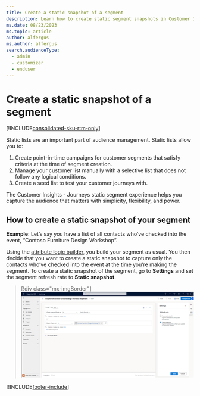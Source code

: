 ```yaml
---
title: Create a static snapshot of a segment
description: Learn how to create static segment snapshots in Customer Insights - Journeys
ms.date: 08/23/2023
ms.topic: article
author: alfergus
ms.author: alfergus
search.audienceType: 
  - admin
  - customizer
  - enduser
---
```


# Create a static snapshot of a segment

[!INCLUDE[consolidated-sku-rtm-only](../includes/consolidated-sku-rtm-only.md)]

Static lists are an important part of audience management. Static lists allow you to:

1) Create point-in-time campaigns for customer segments that satisfy criteria at the time of segment creation.
2) Manage your customer list manually with a selective list that does not follow any logical conditions.
3) Create a seed list to test your customer journeys with.

The Customer Insights - Journeys static segment experience helps you capture the audience that matters with simplicity, flexibility, and power.

## How to create a static snapshot of your segment

**Example**: Let’s say you have a list of all contacts who’ve checked into the event, “Contoso Furniture Design Workshop”.

Using the [attribute logic builder](real-time-marketing-build-segments.md), you build your segment as usual. You then decide that you want to create a static snapshot to capture only the contacts who’ve checked into the event at the time you’re making the segment. To create a static snapshot of the segment, go to **Settings** and set the segment refresh rate to **Static snapshot**.

> [!div class="mx-imgBorder"]
>![Create a static snapshot](media/real-time-marketing-static-snapshot-of-segment.png "Create a static snapshot")

[!INCLUDE[footer-include](../includes/footer-banner.md)]
